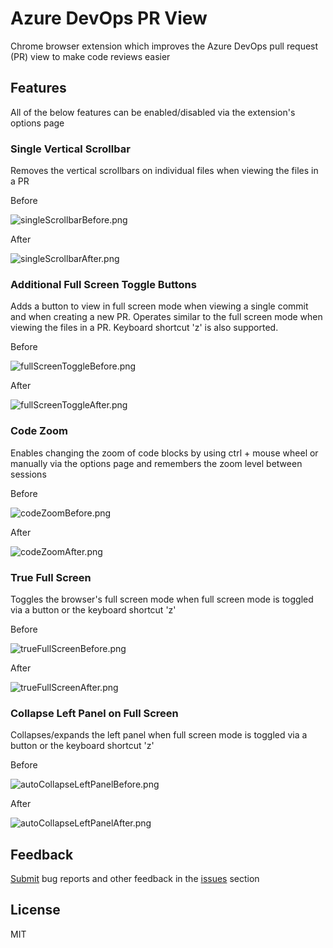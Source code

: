 # Azure DevOps PR View #

Chrome browser extension which improves the Azure DevOps pull request (PR) view to make code reviews easier


## Features ##

All of the below features can be enabled/disabled via the extension's options page

### Single Vertical Scrollbar ###
Removes the vertical scrollbars on individual files when viewing the files in a PR

Before

![singleScrollbarBefore.png](src/singleVerticalScrollbar/images/before.png)

After

![singleScrollbarAfter.png](src/singleVerticalScrollbar/images/after.png)

### Additional Full Screen Toggle Buttons ###
Adds a button to view in full screen mode when viewing a single commit and when creating a new PR. Operates similar to the full screen mode when viewing the files in a PR. Keyboard shortcut 'z' is also supported.

Before

![fullScreenToggleBefore.png](src/fullScreenToggle/images/before.png)

After

![fullScreenToggleAfter.png](src/fullScreenToggle/images/after.png)

### Code Zoom ###
Enables changing the zoom of code blocks by using ctrl + mouse wheel or manually via the options page and remembers the zoom level between sessions

Before

![codeZoomBefore.png](src/codeZoom/images/before.png)

After

![codeZoomAfter.png](src/codeZoom/images/after.png)

### True Full Screen ###
Toggles the browser's full screen mode when full screen mode is toggled via a button or the keyboard shortcut 'z'

Before

![trueFullScreenBefore.png](src/trueFullScreen/images/before.png)

After

![trueFullScreenAfter.png](src/trueFullScreen/images/after.png)

### Collapse Left Panel on Full Screen ###
Collapses/expands the left panel when full screen mode is toggled via a button or the keyboard shortcut 'z'

Before

![autoCollapseLeftPanelBefore.png](src/autoCollapseLeftPanel/images/before.png)

After

![autoCollapseLeftPanelAfter.png](src/autoCollapseLeftPanel/images/after.png)


## Feedback ##

[Submit](https://bitbucket.org/unimorphic/azuredevopsprview/issues/new) bug reports and other feedback in the [issues](https://bitbucket.org/unimorphic/azuredevopsprview/issues?status=new&status=open) section


## License ##

MIT
